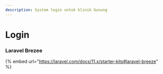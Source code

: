 ```yaml
---
description: System login untuk klinik Gunung
---
```


# Login

### Laravel Brezee



{% embed url="https://laravel.com/docs/11.x/starter-kits#laravel-breeze" %}



